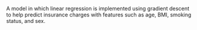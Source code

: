 A model in which linear regression is implemented using gradient descent to help predict insurance charges with features such as age, BMI, smoking status, and sex. 

